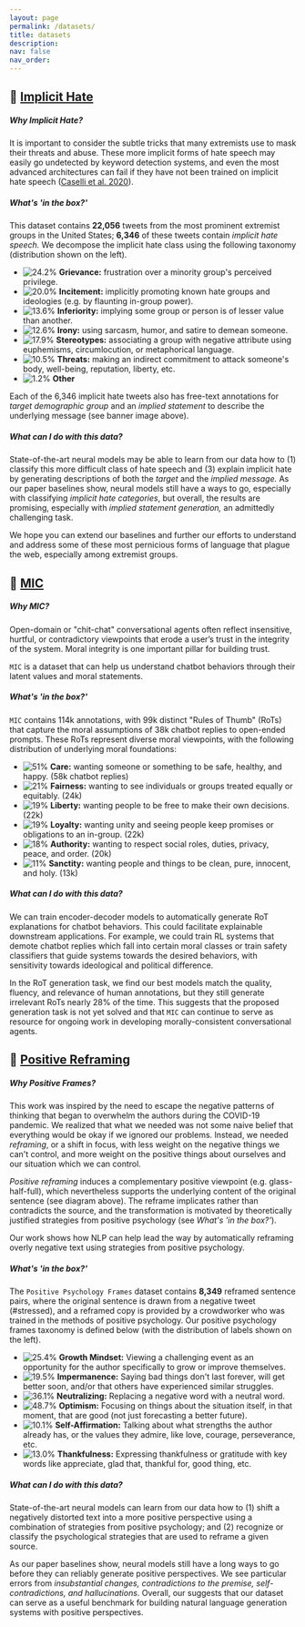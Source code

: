 ```yaml
---
layout: page
permalink: /datasets/
title: datasets
description:
nav: false
nav_order:
---
```



## 🤗 [Implicit Hate](https://huggingface.co/datasets/SALT-NLP/ImplicitHate)
##### *Why Implicit Hate?* 

It is important to consider the subtle tricks that many extremists use to mask their threats and abuse. These more implicit forms of hate speech may easily go undetected by keyword detection systems, and even the most advanced architectures can fail if they have not been trained on implicit hate speech ([Caselli et al. 2020](https://aclanthology.org/2020.lrec-1.760/)).

##### *What's 'in the box?'* 

This dataset contains **22,056** tweets from the most prominent extremist groups in the United States; **6,346** of these tweets contain *implicit hate speech.* We decompose the implicit hate class using the following taxonomy (distribution shown on the left).

* ![24.2%](https://progress-bar.dev/24) **Grievance:** frustration over a minority group's perceived privilege.
* ![20.0%](https://progress-bar.dev/20) **Incitement:** implicitly promoting known hate groups and ideologies (e.g. by flaunting in-group power).
* ![13.6%](https://progress-bar.dev/14) **Inferiority:** implying some group or person is of lesser value than another.
* ![12.6%](https://progress-bar.dev/23) **Irony:** using sarcasm, humor, and satire to demean someone.
* ![17.9%](https://progress-bar.dev/18) **Stereotypes:** associating a group with negative attribute using euphemisms, circumlocution, or metaphorical language.
* ![10.5%](https://progress-bar.dev/11) **Threats:** making an indirect commitment to attack someone's body, well-being, reputation, liberty, etc.
* ![1.2%](https://progress-bar.dev/1) **Other**

Each of the 6,346 implicit hate tweets also has free-text annotations for *target demographic group* and an *implied statement* to describe the underlying message (see banner image above).

##### *What can I do with this data?* 

State-of-the-art neural models may be able to learn from our data how to (1) classify this more difficult class of hate speech and (3) explain implicit hate by generating descriptions of both the *target* and the *implied message.* As our paper baselines show, neural models still have a ways to go, especially with classifying *implicit hate categories*, but overall, the results are promising, especially with *implied statement generation,* an admittedly challenging task. 

We hope you can extend our baselines and further our efforts to understand and address some of these most pernicious forms of language that plague the web, especially among extremist groups.

## 🤗 [MIC](https://huggingface.co/datasets/SALT-NLP/MIC)

##### *Why MIC?* 

Open-domain or "chit-chat" conversational agents often reflect insensitive, hurtful, or contradictory viewpoints that erode a user’s trust in the integrity of the system. Moral integrity is one important pillar for building trust. 

`MIC` is a dataset that can help us understand chatbot behaviors through their latent values and moral statements. 

##### *What's 'in the box?'* 

`MIC` contains 114k annotations, with 99k distinct "Rules of Thumb" (RoTs) that capture the moral assumptions of 38k chatbot replies to open-ended prompts. These RoTs represent diverse moral viewpoints, with the following distribution of underlying moral foundations: 

* ![51%](https://progress-bar.dev/51) **Care:** wanting someone or something to be safe, healthy, and happy. (58k chatbot replies)
* ![21%](https://progress-bar.dev/21) **Fairness:** wanting to see individuals or groups treated equally or equitably. (24k)
* ![19%](https://progress-bar.dev/19) **Liberty:** wanting people to be free to make their own decisions. (22k)
* ![19%](https://progress-bar.dev/19) **Loyalty:** wanting unity and seeing people keep promises or obligations to an in-group. (22k)
* ![18%](https://progress-bar.dev/18) **Authority:** wanting to respect social roles, duties, privacy, peace, and order. (20k)
* ![11%](https://progress-bar.dev/11) **Sanctity:** wanting people and things to be clean, pure, innocent, and holy. (13k)


##### *What can I do with this data?* 

We can train encoder-decoder models to automatically generate RoT explanations for chatbot behaviors. This could facilitate explainable downstream applications. For example, we could train RL systems that demote chatbot replies which fall into certain moral classes or train safety classifiers that guide systems towards the desired behaviors, with sensitivity towards ideological and political difference.

In the RoT generation task, we find our best models match the quality, fluency, and relevance of human annotations, but they still generate irrelevant RoTs nearly 28% of the time. This suggests that the proposed generation task is not yet solved and that `MIC` can continue to serve as resource for ongoing work in developing morally-consistent conversational agents.

## 🤗 [Positive Reframing](https://huggingface.co/datasets/SALT-NLP/positive_reframing)

##### *Why Positive Frames?* 

This work was inspired by the need to escape the negative patterns of thinking that began to overwhelm the authors during the COVID-19 pandemic. We realized that what we needed was not some naive belief that everything would be okay if we ignored our problems. Instead, we needed _reframing_, or a shift in focus, with less weight on the negative things we can't control, and more weight on the positive things about ourselves and our situation which we can control.

_Positive reframing_ induces a complementary positive viewpoint (e.g. glass-half-full), which nevertheless supports the underlying content of the original sentence (see diagram above). The reframe implicates rather than contradicts the source, and the transformation is motivated by theoretically justified strategies from positive psychology (see _What's 'in the box?'_).

Our work shows how NLP can help lead the way by automatically reframing overly negative text using strategies from positive psychology.

##### *What's 'in the box?'* 

The `Positive Psychology Frames` dataset contains **8,349** reframed sentence pairs, where the original sentence is drawn from a negative tweet (\#stressed), and a reframed copy is provided by a crowdworker who was trained in the methods of positive psychology. Our positive psychology frames taxonomy is defined below (with the distribution of labels shown on the left).

* ![25.4%](https://progress-bar.dev/25) **Growth Mindset:** Viewing a challenging event as an opportunity for the author specifically to grow or improve themselves.
* ![19.5%](https://progress-bar.dev/20) **Impermanence:** Saying bad things don't last forever, will get better soon, and/or that others have experienced similar struggles.
* ![36.1%](https://progress-bar.dev/36) **Neutralizing:** Replacing a negative word with a neutral word.
* ![48.7%](https://progress-bar.dev/49) **Optimism:** Focusing on things about the situation itself, in that moment, that are good (not just forecasting a better future).
* ![10.1%](https://progress-bar.dev/10) **Self-Affirmation:** Talking about what strengths the author already has, or the values they admire, like love, courage, perseverance, etc.
* ![13.0%](https://progress-bar.dev/13) **Thankfulness:** Expressing thankfulness or gratitude with key words like appreciate, glad that, thankful for, good thing, etc.


##### *What can I do with this data?* 

State-of-the-art neural models can learn from our data how to (1) shift a negatively distorted text into a more positive perspective using a combination of strategies from positive psychology; and (2) recognize or classify the psychological strategies that are used to reframe a given source. 

As our paper baselines show, neural models still have a long ways to go before they can reliably generate positive perspectives. We see particular errors from _insubstantial changes, contradictions to the premise, self-contradictions, and hallucinations_. Overall, our suggests that our dataset can serve as a useful benchmark for building natural language generation systems with positive perspectives.
